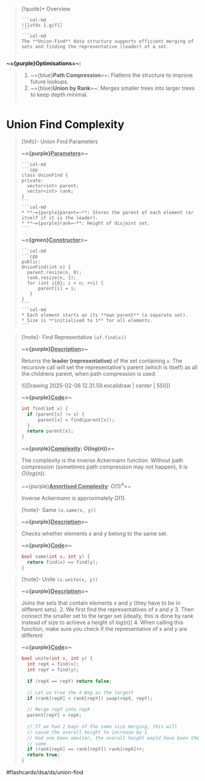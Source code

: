> [!quote]+ Overview
>````col 
>```col-md 
> ![[ufds 1.gif]]
>``` 
>```col-md 
>The **Union-Find** data structure supports efficient merging of sets and finding the representative (leader) of a set.
>  
**~={purple}Optimisations=~:**
> 1. ~={blue}**Path Compression**=~: Flattens the structure to improve future lookups.
> 2. ~={blue}**Union by Rank**=~: Merges smaller trees into larger trees to keep depth minimal.  
>``` 
>```` 

# Union Find Complexity

> [!info]- Union Find Parameters
> <!-- Multiline -->
> **~={purple}<u>Parameters</u>=~**
> ````col
>```col-md
> ```cpp
> class UnionFind {
> private:
> 	vector<int​> parent;
> 	vector<int​> rank;
> }
>```
>```col-md
>* **~={purple}parent=~**: Stores the parent of each element (or itself if it is the leader).
>* **~={purple}rank=~**: Height of disjoint set.
>```
>````
> **~={green}<u>Constructor</u>=~**
> ````col
>```col-md
> ```cpp
> public:
> UnionFind(int n) {
> 	parent.resize(n, 0);
>	rank.resize(n, 1);
> 	for (int i{0}; i < n; ++i) {
>		parent[i] = i;
>	 }
> }
>```
>```col-md
>* Each element starts as its **own parent** (a separate set).
>* Size is **initialised to 1** for all elements.
>```
>````

> [!note]- Find Representative `(uf.find(x))`
> <!-- Multiline -->
> **~={purple}<u>Description</u>=~**
> 
> Returns the **leader (representative)** of the set containing `x`. The recursive call will set the representative's parent (which is itself) as all the childrens parent, when path compression is used.
> 
> ![[Drawing 2025-02-06 12.31.59.excalidraw | center | 550]]
>
>**~={purple}<u>Code</u>=~**
>
>```cpp
>int find(int x) {
>	if (parent[x] != x) {
>		parent[x] = find(parent[x]);
>	}
>	return parent[x];
>}
>```
>
> **~={purple}<u>Complexity</u>: $O(log(n))$=~**
> 
> The complexity is the inverse Ackermann function. Without path compression (sometimes path compression may not happen), it is $O(log(n))$.
>
> ~={purple}<u>**Amortised Complexity**</u>: $O(1)^A$=~
> 
>Inverse Ackermann is approximately $O(1)$.
>

> [!note]- Same `(u.same(x, y))`
> <!-- Multiline -->
> **~={purple}<u>Description</u>=~**
> 
> Checks whether elements $x$ and $y$ belong to the same set.
>
>**~={purple}<u>Code</u>=~**
>
>```cpp
>bool same(int x, int y) {
>	return find(x) == find(y);
>}
>```
>

> [!note]- Unite `(u.unite(x, y))`
> <!-- Multiline -->
> **~={purple}<u>Description</u>=~**
> 
> Joins the sets that contain elements $x$ and $y$ (they have to be in different sets).
> 2. We first find the representatives of $x$ and $y$
> 3. Then connect the smaller set to the larger set (ideally, this is done by rank instead of size to achieve a height of $log(n)$)
> 4. When calling this function, make sure you check if the representative of $x$ and $y$ are different
>
>**~={purple}<u>Code</u>=~**
>
>```cpp
>bool unite(int x, int y) {
>	int repX = find(x);
>	int repY = find(y);
>	
>	if (repX == repY) return false;
>	
>	// Let us tree the X Bag as the largest
>	if (rank[repX] < rank[repY]) swap(repX, repY);
>	
>	// Merge repY into repX
>	parent[repY] = repX;
>	
>	// If we had 2 bags of the same size merging, this will
>	// cause the overall height to increase by 1
>	// Had one been smaller, the overall height would have been the 
>	// same
>	if (rank[repX] == rank[repY]) rank[repX]++;
>	return true;
>}
>```

#flashcards/dsa/ds/union-find

